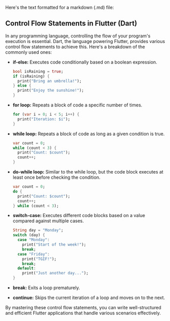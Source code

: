 Here's the text formatted for a markdown (.md) file:

## Control Flow Statements in Flutter (Dart)

In any programming language, controlling the flow of your program's execution is essential. Dart, the language powering Flutter, provides various control flow statements to achieve this. Here's a breakdown of the commonly used ones:

* **if-else:** Executes code conditionally based on a boolean expression.

  ```dart
  bool isRaining = true;
  if (isRaining) {
    print("Bring an umbrella!");
  } else {
    print("Enjoy the sunshine!");
  }
  ```

* **for loop:** Repeats a block of code a specific number of times.

  ```dart
  for (var i = 0; i < 5; i++) {
    print("Iteration: $i");
  }
  ```

* **while loop:** Repeats a block of code as long as a given condition is true.

  ```dart
  var count = 0;
  while (count < 3) {
    print("Count: $count");
    count++;
  }
  ```

* **do-while loop:** Similar to the while loop, but the code block executes at least once before checking the condition.

  ```dart
  var count = 0;
  do {
    print("Count: $count");
    count++;
  } while (count < 3);
  ```

* **switch-case:** Executes different code blocks based on a value compared against multiple cases.

  ```dart
  String day = "Monday";
  switch (day) {
    case "Monday":
      print("Start of the week!");
      break;
    case "Friday":
      print("TGIF!");
      break;
    default:
      print("Just another day...");
  }
  ```

* **break:** Exits a loop prematurely.

* **continue:** Skips the current iteration of a loop and moves on to the next.

By mastering these control flow statements, you can write well-structured and efficient Flutter applications that handle various scenarios effectively. 